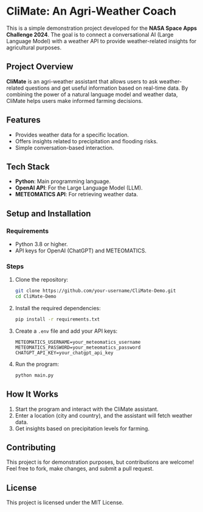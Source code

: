 # **CliMate: An Agri-Weather Coach**

This is a simple demonstration project developed for the **NASA Space Apps Challenge 2024**. The goal is to connect a conversational AI (Large Language Model) with a weather API to provide weather-related insights for agricultural purposes.

## **Project Overview**

**CliMate** is an agri-weather assistant that allows users to ask weather-related questions and get useful information based on real-time data. By combining the power of a natural language model and weather data, CliMate helps users make informed farming decisions.

## **Features**
- Provides weather data for a specific location.
- Offers insights related to precipitation and flooding risks.
- Simple conversation-based interaction.

## **Tech Stack**
- **Python**: Main programming language.
- **OpenAI API**: For the Large Language Model (LLM).
- **METEOMATICS API**: For retrieving weather data.

## **Setup and Installation**

### **Requirements**
- Python 3.8 or higher.
- API keys for OpenAI (ChatGPT) and METEOMATICS.

### **Steps**
1. Clone the repository:
    ```bash
    git clone https://github.com/your-username/CliMate-Demo.git
    cd CliMate-Demo
    ```

2. Install the required dependencies:
    ```bash
    pip install -r requirements.txt
    ```

3. Create a `.env` file and add your API keys:
    ```
    METEOMATICS_USERNAME=your_meteomatics_username
    METEOMATICS_PASSWORD=your_meteomatics_password
    CHATGPT_API_KEY=your_chatgpt_api_key
    ```

4. Run the program:
    ```bash
    python main.py
    ```

## **How It Works**

1. Start the program and interact with the CliMate assistant.
2. Enter a location (city and country), and the assistant will fetch weather data.
3. Get insights based on precipitation levels for farming.

## **Contributing**

This project is for demonstration purposes, but contributions are welcome! Feel free to fork, make changes, and submit a pull request.

## **License**

This project is licensed under the MIT License.
